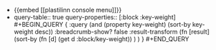 - {{embed [[plastilinn console menu]]}}
- query-table:: true
  query-properties:: [:block :key-weight]
  #+BEGIN_QUERY
  { :query (and (property key-weight) (sort-by key-weight desc))
  :breadcrumb-show? false
  :result-transform (fn [result] 
    (sort-by 
      (fn [d] (get d :block/key-weight))
    ) 
  )
  }
  #+END_QUERY